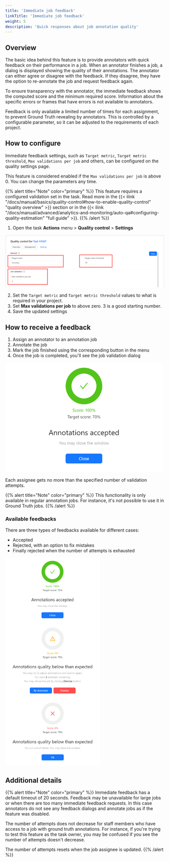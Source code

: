 ```yaml
---
title: 'Immediate job feedback'
linkTitle: 'Immediate job feedback'
weight: 5
description: 'Quick responses about job annotation quality'
---
```


## Overview

The basic idea behind this feature is to provide annotators with quick feedback on their
performance in a job. When an annotator finishes a job, a dialog is displayed showing the
quality of their annotations. The annotator can either agree or disagree with the feedback.
If they disagree, they have the option to re-annotate the job and request feedback again.

To ensure transparency with the annotator, the immediate feedback shows the computed score and
the minimum required score. Information about the specific errors or frames that have errors is
not available to annotators.

Feedback is only available a limited number of times for each assignment, to prevent
Ground Truth revealing by annotators. This is controlled by a configurable parameter, so
it can be adjusted to the requirements of each project.

## How to configure

Immediate feedback settings, such as `Target metric`, `Target metric threshold`,
`Max validations per job` and others, can be configured on the quality settings page.

This feature is considered enabled if the `Max validations per job` is above 0. You can change
the parameters any time.

{{% alert title="Note" color="primary" %}}
This feature requires a configured validation set in the task. Read more
in the
{{< ilink "/docs/manual/basics/quality-control#how-to-enable-quality-control" "quality overview" >}}
section or in the
{{< ilink "/docs/manual/advanced/analytics-and-monitoring/auto-qa#configuring-quality-estimation" "full guide" >}}.
{{% /alert %}}

1. Open the task **Actions** menu > **Quality control** > **Settings**

  ![Configure job validations](/images/immediate-feedback-quality-settings.png)

2. Set the `Target metric` and `Target metric threshold` values to what is required in your project.
3. Set **Max validations per job** to above zero. 3 is a good starting number.
4. Save the updated settings

## How to receive a feedback

1. Assign an annotator to an annotation job
2. Annotate the job
3. Mark the job finished using the corresponding button in the menu
4. Once the job is completed, you'll see the job validation dialog

  <img src="/images/immediate-feedback-accept.png" style="max-width: 500px;">

Each assignee gets no more than the specified number of validation attempts.

{{% alert title="Note" color="primary" %}}
This functionality is only available in regular annotation jobs. For instance,
it's not possible to use it in Ground Truth jobs.
{{% /alert %}}

### Available feedbacks

There are three types of feedbacks available for different cases:
- Accepted
- Rejected, with an option to fix mistakes
- Finally rejected when the number of attempts is exhausted

<img src="/images/immediate-feedback-accept.png" style="max-width: 300px;">
<img src="/images/immediate-feedback-reject.png" style="max-width: 300px;">
<img src="/images/immediate-feedback-final-reject.png" style="max-width: 300px;">

## Additional details

{{% alert title="Note" color="primary" %}}
Immediate feedback has a default timeout of 20 seconds.
Feedback may be unavailable for large jobs or when there are too many immediate feedback requests.
In this case annotators do not see any feedback dialogs and annotate jobs as
if the feature was disabled.

The number of attempts does not decrease for staff members who have access to a job
with ground truth annotations. For instance, if you're trying to test this feature as the task
owner, you may be confused if you see the number of attempts doesn't decrease.

The number of attempts resets when the job assignee is updated.
{{% /alert %}}
